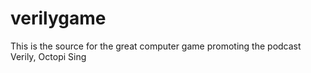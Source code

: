# verilygame
This is the source for the great computer game promoting the podcast Verily, Octopi Sing
